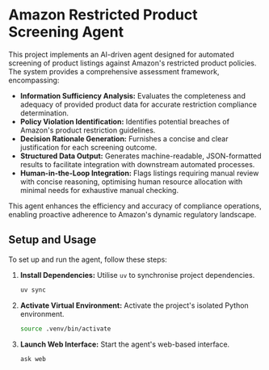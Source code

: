 # Amazon Restricted Product Screening Agent

This project implements an AI-driven agent designed for automated screening of product listings against Amazon's restricted product policies. The system provides a comprehensive assessment framework, encompassing:

-   **Information Sufficiency Analysis:** Evaluates the completeness and adequacy of provided product data for accurate restriction compliance determination.
-   **Policy Violation Identification:** Identifies potential breaches of Amazon's product restriction guidelines.
-   **Decision Rationale Generation:** Furnishes a concise and clear justification for each screening outcome.
-   **Structured Data Output:** Generates machine-readable, JSON-formatted results to facilitate integration with downstream automated processes.
-   **Human-in-the-Loop Integration:** Flags listings requiring manual review with concise reasoning, optimising human resource allocation with minimal needs for exhaustive manual checking.

This agent enhances the efficiency and accuracy of compliance operations, enabling proactive adherence to Amazon's dynamic regulatory landscape.

## Setup and Usage

To set up and run the agent, follow these steps:

1.  **Install Dependencies:** Utilise `uv` to synchronise project dependencies.
    ```bash
    uv sync
    ```
2.  **Activate Virtual Environment:** Activate the project's isolated Python environment.
    ```bash
    source .venv/bin/activate
    ```
3.  **Launch Web Interface:** Start the agent's web-based interface.
    ```bash
    ask web
